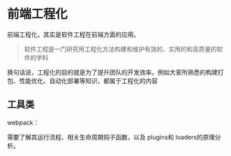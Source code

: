 # 前端工程化

前端工程化，其实是软件工程在前端方面的应用。

> 软件工程是一门研究用工程化方法构建和维护有效的、实用的和高质量的软件的学科

换句话说，工程化的目的就是为了提升团队的开发效率。例如大家所熟悉的构建打包、性能优化、自动化部署等知识，都属于工程化的内容

## 工具类

webpack：

需要了解其运行流程、相关生命周期钩子函数，以及 plugins和 loaders的原理分析。
